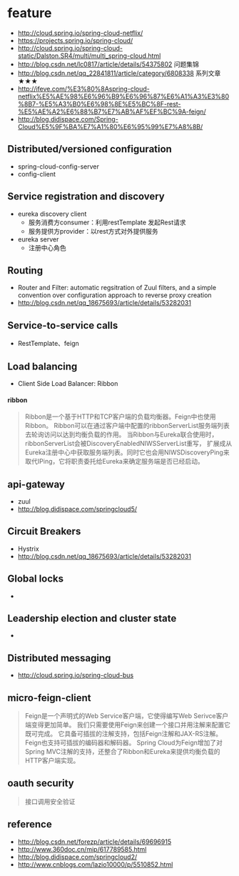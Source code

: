 # feature
* http://cloud.spring.io/spring-cloud-netflix/
* https://projects.spring.io/spring-cloud/
* http://cloud.spring.io/spring-cloud-static/Dalston.SR4/multi/multi_spring-cloud.html
* http://blog.csdn.net/lc0817/article/details/54375802 问题集锦
* http://blog.csdn.net/qq_22841811/article/category/6808338 系列文章 ★★★
* http://ifeve.com/%E3%80%8Aspring-cloud-netflix%E5%AE%98%E6%96%B9%E6%96%87%E6%A1%A3%E3%80%8B7-%E5%A3%B0%E6%98%8E%E5%BC%8F-rest-%E5%AE%A2%E6%88%B7%E7%AB%AF%EF%BC%9A-feign/
* http://blog.didispace.com/Spring-Cloud%E5%9F%BA%E7%A1%80%E6%95%99%E7%A8%8B/

## Distributed/versioned configuration
* spring-cloud-config-server
* config-client

## Service registration and discovery

* eureka discovery client
    * 服务消费方consumer：利用restTemplate 发起Rest请求
    * 服务提供方provider：以rest方式对外提供服务
* eureka server
    * 注册中心角色

## Routing

* Router and Filter: automatic regsitration of Zuul filters, 
and a simple convention over configuration approach to reverse proxy creation
* http://blog.csdn.net/qq_18675693/article/details/53282031

## Service-to-service calls

* RestTemplate、feign

## Load balancing

* Client Side Load Balancer: Ribbon

#### ribbon

> Ribbon是一个基于HTTP和TCP客户端的负载均衡器。Feign中也使用Ribbon。
  Ribbon可以在通过客户端中配置的ribbonServerList服务端列表去轮询访问以达到均衡负载的作用。
  当Ribbon与Eureka联合使用时，ribbonServerList会被DiscoveryEnabledNIWSServerList重写，
  扩展成从Eureka注册中心中获取服务端列表。同时它也会用NIWSDiscoveryPing来取代IPing，它将职责委托给Eureka来确定服务端是否已经启动。

## api-gateway
* zuul
* http://blog.didispace.com/springcloud5/

## Circuit Breakers

* Hystrix
* http://blog.csdn.net/qq_18675693/article/details/53282031

## Global locks

* 

## Leadership election and cluster state

* 

## Distributed messaging

* http://cloud.spring.io/spring-cloud-bus


## micro-feign-client

> Feign是一个声明式的Web Service客户端，它使得编写Web Serivce客户端变得更加简单。
我们只需要使用Feign来创建一个接口并用注解来配置它既可完成。
它具备可插拔的注解支持，包括Feign注解和JAX-RS注解。
Feign也支持可插拔的编码器和解码器。
Spring Cloud为Feign增加了对Spring MVC注解的支持，还整合了Ribbon和Eureka来提供均衡负载的HTTP客户端实现。




## oauth security

> 接口调用安全验证

## reference

* http://blog.csdn.net/forezp/article/details/69696915
* http://www.360doc.cn/mip/617789585.html
* http://blog.didispace.com/springcloud2/
* http://www.cnblogs.com/lazio10000/p/5510852.html